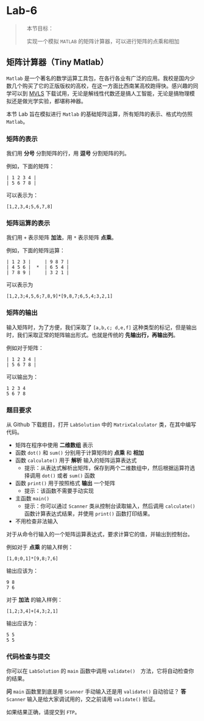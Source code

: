 # Lab-6

>　本节目标：
>
>　实现一个模拟 `MATLAB` 的矩阵计算器，可以进行矩阵的点乘和相加

## 矩阵计算器（Tiny Matlab）

`Matlab` 是一个著名的数学运算工具包，在各行各业有广泛的应用。我校是国内少数几个购买了它的正版版权的高校，在这一方面比西南某高校跑得快。感兴趣的同学可以到 [MVLS](http://mvls.fudan.edu.cn/matlab) 下载试用，无论是解线性代数还是搞人工智能，无论是搞物理模拟还是做光学实验，都堪称神器。

本节 Lab 旨在模拟进行 `Matlab` 的基础矩阵运算，所有矩阵的表示、格式均仿照 `Matlab`。

### 矩阵的表示

我们用 **分号** 分割矩阵的行，用 **逗号** 分割矩阵的列。

例如，下面的矩阵：

```
| 1 2 3 4 |
| 5 6 7 8 |
```

可以表示为：

```
[1,2,3,4;5,6,7,8]
```

### 矩阵运算的表示

我们用 `+` 表示矩阵 **加法**，用 `*` 表示矩阵 **点乘**。

例如，下面的矩阵运算：

```            
| 1 2 3 |     | 9 8 7 |
| 4 5 6 |  *  | 6 5 4 |
| 7 8 9 |     | 3 2 1 |    
```

可以表示为

```
[1,2,3;4,5,6;7,8,9]*[9,8,7;6,5,4;3,2,1]
```

### 矩阵的输出

输入矩阵时，为了方便，我们采取了 `[a,b,c; d,e,f]` 这种类型的标记，但是输出时，我们采取正常的矩阵输出形式。也就是传统的 **先输出行，再输出列**。

例如对于矩阵：

```
| 1 2 3 4 |
| 5 6 7 8 |
```

可以输出为：

```
1 2 3 4
5 6 7 8
```

### 题目要求

从 Github 下载题目，打开 `LabSolution` 中的 `MatrixCalculator` 类，在其中编写代码。

- 矩阵在程序中使用 **二维数组** 表示
- 函数 `dot()` 和 `sum()` 分别用于计算矩阵的 **点乘** 和 **相加**
- 函数 `calculate()` 用于 **解析** 输入的矩阵运算表达式
    - 提示：从表达式解析出矩阵，保存到两个二维数组中，然后根据运算符选择调用 `dot()` 或者 `sum()` 函数
- 函数 `print()` 用于按照格式 **输出** 一个矩阵
    - 提示：该函数不需要手动实现
- 主函数 `main()`
    - 提示：你可以通过 `Scanner` 类从控制台读取输入，然后调用 `calculate()` 函数计算表达式结果，并使用 `print()` 函数打印结果。
- 不用检查非法输入
    
对于从命令行输入的一个矩阵运算表达式，要求计算它的值，并输出到控制台。

例如对于 **点乘** 的输入样例：

```
[1,0;0,1]*[9,8;7,6]
```

输出应该为：

```
9 8
7 6
```

对于 **加法** 的输入样例：

```
[1,2;3,4]+[4,3;2,1]
```

输出应该为：

```
5 5
5 5
```

### 代码检查与提交

你可以在 `LabSolution` 的 `main` 函数中调用 `validate()`　方法，它将自动检查你的结果。

**问** `main` 函数里到底是用 `Scanner` 手动输入还是用 `validate()` 自动验证？
**答** `Scanner` 输入是给大家调试用的，交之前请用 `validate()` 验证。

如果结果正确，请提交到 `FTP`。
